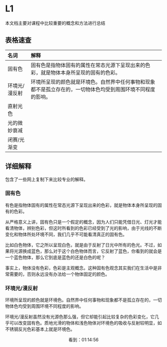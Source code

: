 # L1

本文档主要对课程中比较重要的概念和方法进行总结

## 表格速查 

__名词__ | __解释__
:--- | :---
固有色 | 固有色是指物体固有的属性在常态光源下呈现出来的色彩，就是物体本身所呈现的固有的色彩。
环境光/漫反射 | 环境所呈现的颜色就是环境色。自然界中任何事物和现象都不是孤立存在的，一切物体色均受到周围环境不同程度的影响。
直射光色 | 
光的微妙衰减 | 
闭赛/光渐变 | 

## 详细解释

包含了一些网上复制下来比较专业的解释。

### 固有色

有色是指物体固有的属性在常态光源下呈现出来的色彩，就是物体本身所呈现的固有的色彩。

从严格意义上讲，固有色只是一个假定的概念，因为人们只能凭借日光、灯光才能看清物体，辨别色彩，但这时所看到的色彩已经受到了光的影响，由于光线的不断变化和物体所处环境不同，我们几乎不可能看清真正的固有色。

比如白色物体，它之所以呈现白色，就是由于反射了日光中所有的色光。不过，如果将光源换成蓝色，那么对于这个白色物体而言，它反射了蓝色，你看到的就会是一个蓝色物体，那么它到底是蓝色的还是白色的呢？

事实上，物体没有色彩，色彩是主观概念。这种固有色观念其实我们在生活中是非常需要的，否则永远没有办法给一个物体固定的颜色。

### 环境光/漫反射

环境所呈现的颜色就是环境色。自然界中任何事物和现象都不是孤立存在的，一切物体色均受到周围环境不同程度的影响。

环境光/漫反射虽然没有光源色那么强，但它却能引起比较复杂的色彩变化，它几乎可以改变固有色。质地光滑的物体和浅色物体对环境色的吸收与反射较明显，如不锈钢反光色彩基本上就是环境色。

<center> 看到：01:14:56 </center>